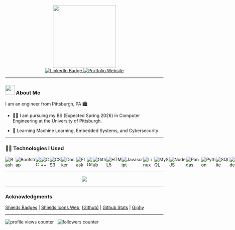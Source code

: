 <!-- Header -->
<div id="header" align="center">
  <!-- Coffee GIF -->
  <img src="https://media.giphy.com/media/KazYtoXQkYy6BlkOwG/giphy.gif" width="200"/>
  
   <div id="badges">
     <!-- LinkedIn -->
    <a href="https://www.linkedin.com/in/isaacshaker/">
      <img src="https://img.shields.io/badge/LinkedIn-0A66C2?style=for-the-badge&logo=linkedin&logoColor=white" alt="LinkedIn Badge"/>
    </a>
     <!-- Personal Website -->
    <a href="https://isaacshaker.github.io/Isaac-Says-Hi/">
      <img alt="Portfolio Website" src="https://img.shields.io/badge/My_Website-black?style=for-the-badge&logo=&logoColor=white">
    </a>
  </div>
</div>

------------------------------------------------------------------------------------------------------------------------------------------
<!-- About Me Section -->

### <img src="https://media.giphy.com/media/hvRJCLFzcasrR4ia7z/giphy.gif" width="30px"/> About Me

<!-- Bio -->
I am an engineer from Pittsburgh, PA :cityscape:

- :man_student: I am pursuing my BS (Expected Spring 2026) in Computer Engineering at the University of Pittsburgh.  

- 🌱 Learning Machine Learning, Embedded Systems, and Cybersecurity

<!--
------------------------------------------------------------------------------------------------------------------------------------------
<!-- Github Stats --

<div align="center">
  <img src="https://github-readme-stats.vercel.app/api?username=isaacshaker&show_icons=true&theme=material-palenight"/>
</div>
-->

------------------------------------------------------------------------------------------------------------------------------------------
### 👨‍💻 Technologies I Used

<div style="display:flex">
  <!-- A -->
  <!-- B -->
  <img alt="Bash" src="https://img.shields.io/badge/Bash-4EAA25?style=for-the-badge&logo=gnubash&logoColor=white">
  <img alt="Bootstrap" src="https://img.shields.io/badge/Bootstrap-7534FA?style=for-the-badge&logo=bootstrap&logoColor=white">
  <!-- C -->
  <img alt="C" src="https://img.shields.io/badge/C-00599C?style=for-the-badge&logo=C&logoColor=white">
  <img alt="C++" src="https://img.shields.io/badge/C%2B%2B-00599C?style=for-the-badge&logo=c%2B%2B&logoColor=white">
  <img alt="CSS3" src="https://img.shields.io/badge/css3%20-%231572B6.svg?&style=for-the-badge&logo=css3&logoColor=white"/>
  <!-- D -->
  <img alt="Docker" src="https://img.shields.io/badge/Docker-2496ED?style=for-the-badge&logo=docker&logoColor=white">
  <!-- E -->
  <!-- F -->
  <img alt="Flask" src="https://img.shields.io/badge/Flask-000000?style=for-the-badge&logo=flask&logoColor=white">
  <!-- G -->
  <img alt="Git" src="https://img.shields.io/badge/GIT-E44C30?style=for-the-badge&logo=git&logoColor=white">
  <img alt="Github" src="https://img.shields.io/badge/GitHub-100000?style=for-the-badge&logo=github&logoColor=white">
  <!-- H -->
  <img alt="HTML5" src="https://img.shields.io/badge/html5%20-%23E34F26.svg?&style=for-the-badge&logo=html5&logoColor=white"/>
  <!-- I -->
  <!-- J -->
  <img alt="Javascript" src="https://img.shields.io/badge/JavaScript-323330?style=for-the-badge&logo=javascript&logoColor=F7DF1E">
  <!-- K -->
  <!-- L -->
  <img alt="Linux" src="https://img.shields.io/badge/Linux-000000?style=for-the-badge&logo=linux&logoColor=white">
  <!-- M -->
  <img alt="MySQL" src="https://img.shields.io/badge/MySql-4479A1?style=for-the-badge&logo=mysql&logoColor=white">
  <!-- N -->
  <img alt="NodeJS" src="https://img.shields.io/badge/node.js%20-%2343853D.svg?&style=for-the-badge&logo=node.js&logoColor=white"/>
  <!-- O -->
  <!-- P -->
  <img alt="Pandas" src="https://img.shields.io/badge/Pandas-150458?style=for-the-badge&logo=pandas&logoColor=white">
  <img alt="Python" src="https://img.shields.io/badge/Python-FFD43B?style=for-the-badge&logo=python&logoColor=blue">
  <!-- Q -->
  <!-- R -->
  <!-- S -->
  <img alt="SQLite" src="https://img.shields.io/badge/SQLite-003B57?style=for-the-badge&logo=sqlite&logoColor=white">
  <!-- T -->
  <!-- U -->
  <!-- V -->
  <img alt="VSCode" src="https://img.shields.io/badge/VSCode-0078D4?style=for-the-badge&logo=visual%20studio%20code&logoColor=white">
  <!-- W -->
  <!-- X -->
  <!-- Y -->
  <!-- Z -->
</div>

------------------------------------------------------------------------------------------------------------------------------------------
<!-- Top Languages -->

<div align="center">
  <img src="https://github-readme-stats.vercel.app/api/top-langs/?username=IsaacShaker&layout=compact&theme=material-palenight&hide=jupyter%20notebook"/>
</div>

------------------------------------------------------------------------------------------------------------------------------------------
### Acknowledgments

<a href="https://shields.io/badges/static-badge">Shields Badges</a> |
<a href="https://simpleicons.org/">Shields Icons Web</a>, 
<a href="https://github.com/simple-icons/simple-icons/blob/master/slugs.md">(Github)</a> |
<a href="https://github.com/anuraghazra/github-readme-stats">Github Stats</a> |
<a href="https://giphy.com/">Giphy</a>

------------------------------------------------------------------------------------------------------------------------------------------
<!-- Viewer & Follower Count -->

<div>
  <img src="https://komarev.com/ghpvc/?username=IsaacShaker&style=flat-square&color=blue" alt="profile views counter"/>
  &nbsp;
  <img src="https://img.shields.io/github/followers/IsaacShaker?label=Follow%20Me%21&style=social" alt="followers counter"/>
</div>
